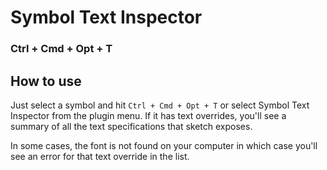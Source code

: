# Symbol Text Inspector  
### Ctrl + Cmd + Opt + T

## How to use

Just select a symbol and hit `Ctrl + Cmd + Opt + T` or select Symbol Text Inspector from the plugin menu.  If it has text overrides, you'll see a summary of all the text specifications that sketch exposes. 

In some cases, the font is not found on your computer in which case you'll see an error for that text override in the list.  
